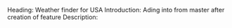 Heading:
Weather finder for USA
Introduction:
Ading into from master after creation of feature
Description:

